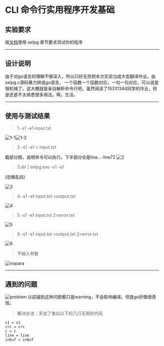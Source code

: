 # CLI 命令行实用程序开发基础



## 实验要求
按[文档](https://www.ibm.com/developerworks/cn/linux/shell/clutil/index.html)使用 selpg 章节要求测试你的程序

-----



## 设计说明
由于对go语言的理解不够深入，所以只好无奈把本次实验当成大型翻译作业，由selpg.c源码暴力转成go语言。
一个函数一个函数对应，一句一句对应，可以说是很机械了。这大概就是亲自解析命令行吧。虽然阅读了15331344同学的作业，但是还是不太熟悉很多用法。啊，生活。


-----


## 使用与测试结果
> 1.-s1 -e1 input.txt

![1-1](http://img.blog.csdn.net/20171017213607321)![1-2](http://img.blog.csdn.net/20171017213612288)

> 2.-s1 -e1 < input.txt

截部分图，说明命令可以执行，下半部分全是line...-line72
![2](http://img.blog.csdn.net/20171017214235577)


> 3.dir | selpg.exe -s1 -e1


(忽略乱码)

![3](http://img.blog.csdn.net/20171017221630366)




> 4.-s1 -e1 input.txt >output.txt


![4](http://img.blog.csdn.net/20171017214229349)



> 5.-s1 -e1 input.txt 2>error.txt


![5](http://img.blog.csdn.net/20171017215529462)





> 6.-s1 -e1 input.txt >output.txt 2>error.txt


![6](http://img.blog.csdn.net/20171017221057865)



> 不输入参数

![nopara](http://img.blog.csdn.net/20171017220042825)



-----

## 遇到的问题

![problem](http://img.blog.csdn.net/20171017220510504)
以前碰到这种问题都只是warning，不会影响编译。但是go好像很奇怪。

> 解决办法：多加了类似以下的几行无用的代码
```
s1 = s1 
crc = crc  
c = c  
line = line  
inbuf = inbuf  
```




